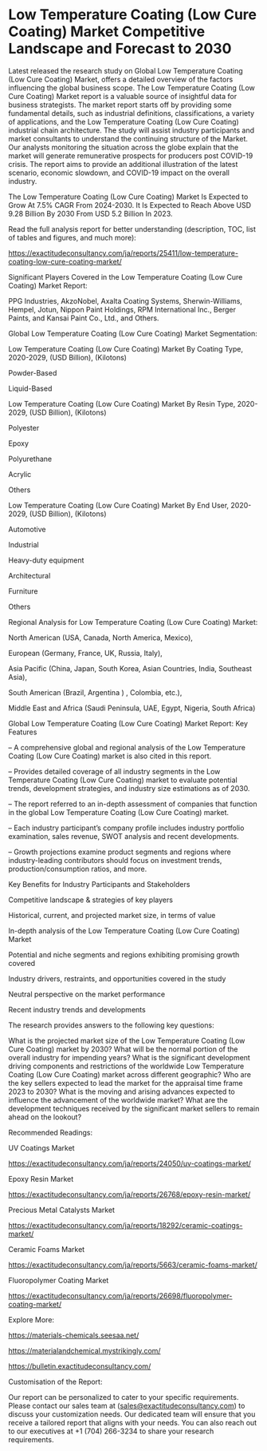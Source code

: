 # Low Temperature Coating (Low Cure Coating) Market Competitive Landscape and Forecast to 2030

Latest released the research study on Global Low Temperature Coating (Low Cure Coating) Market, offers a detailed overview of the factors influencing the global business scope. The Low Temperature Coating (Low Cure Coating) Market report is a valuable source of insightful data for business strategists. The market report starts off by providing some fundamental details, such as industrial definitions, classifications, a variety of applications, and the Low Temperature Coating (Low Cure Coating) industrial chain architecture. The study will assist industry participants and market consultants to understand the continuing structure of the Market. Our analysts monitoring the situation across the globe explain that the market will generate remunerative prospects for producers post COVID-19 crisis. The report aims to provide an additional illustration of the latest scenario, economic slowdown, and COVID-19 impact on the overall industry.

The Low Temperature Coating (Low Cure Coating) Market Is Expected to Grow At 7.5% CAGR From 2024-2030. It Is Expected to Reach Above USD 9.28 Billion By 2030 From USD 5.2 Billion In 2023.

Read the full analysis report for better understanding (description, TOC, list of tables and figures, and much more):

https://exactitudeconsultancy.com/ja/reports/25411/low-temperature-coating-low-cure-coating-market/

Significant Players Covered in the Low Temperature Coating (Low Cure Coating) Market Report:

PPG Industries, AkzoNobel, Axalta Coating Systems, Sherwin-Williams, Hempel, Jotun, Nippon Paint Holdings, RPM International Inc., Berger Paints, and Kansai Paint Co., Ltd., and Others.

Global Low Temperature Coating (Low Cure Coating) Market Segmentation:

Low Temperature Coating (Low Cure Coating) Market By Coating Type, 2020-2029, (USD Billion), (Kilotons)

Powder-Based

Liquid-Based

Low Temperature Coating (Low Cure Coating) Market By Resin Type, 2020-2029, (USD Billion), (Kilotons)

Polyester

Epoxy

Polyurethane

Acrylic

Others

Low Temperature Coating (Low Cure Coating) Market By End User, 2020-2029, (USD Billion), (Kilotons)

Automotive

Industrial

Heavy-duty equipment

Architectural

Furniture

Others

Regional Analysis for Low Temperature Coating (Low Cure Coating) Market:

North American (USA, Canada, North America, Mexico),

European (Germany, France, UK, Russia, Italy),

Asia Pacific (China, Japan, South Korea, Asian Countries, India, Southeast Asia),

South American (Brazil, Argentina ) , Colombia, etc.),

Middle East and Africa (Saudi Peninsula, UAE, Egypt, Nigeria, South Africa)

Global Low Temperature Coating (Low Cure Coating) Market Report: Key Features

– A comprehensive global and regional analysis of the Low Temperature Coating (Low Cure Coating) market is also cited in this report.

– Provides detailed coverage of all industry segments in the Low Temperature Coating (Low Cure Coating) market to evaluate potential trends, development strategies, and industry size estimations as of 2030.

– The report referred to an in-depth assessment of companies that function in the global Low Temperature Coating (Low Cure Coating) market.

– Each industry participant’s company profile includes industry portfolio examination, sales revenue, SWOT analysis and recent developments.

– Growth projections examine product segments and regions where industry-leading contributors should focus on investment trends, production/consumption ratios, and more.

Key Benefits for Industry Participants and Stakeholders

Competitive landscape & strategies of key players

Historical, current, and projected market size, in terms of value

In-depth analysis of the Low Temperature Coating (Low Cure Coating) Market

Potential and niche segments and regions exhibiting promising growth covered

Industry drivers, restraints, and opportunities covered in the study

Neutral perspective on the market performance

Recent industry trends and developments

The research provides answers to the following key questions:

What is the projected market size of the Low Temperature Coating (Low Cure Coating) market by 2030?
What will be the normal portion of the overall industry for impending years?
What is the significant development driving components and restrictions of the worldwide Low Temperature Coating (Low Cure Coating) market across different geographic?
Who are the key sellers expected to lead the market for the appraisal time frame 2023 to 2030?
What is the moving and arising advances expected to influence the advancement of the worldwide market?
What are the development techniques received by the significant market sellers to remain ahead on the lookout?

Recommended Readings:

UV Coatings Market

https://exactitudeconsultancy.com/ja/reports/24050/uv-coatings-market/

Epoxy Resin Market

https://exactitudeconsultancy.com/ja/reports/26768/epoxy-resin-market/

Precious Metal Catalysts Market

https://exactitudeconsultancy.com/ja/reports/18292/ceramic-coatings-market/

Ceramic Foams Market

https://exactitudeconsultancy.com/ja/reports/5663/ceramic-foams-market/

Fluoropolymer Coating Market

https://exactitudeconsultancy.com/ja/reports/26698/fluoropolymer-coating-market/

Explore More:

https://materials-chemicals.seesaa.net/

https://materialandchemical.mystrikingly.com/

https://bulletin.exactitudeconsultancy.com/

Customisation of the Report:

Our report can be personalized to cater to your specific requirements. Please contact our sales team at (sales@exactitudeconsultancy.com) to discuss your customization needs. Our dedicated team will ensure that you receive a tailored report that aligns with your needs. You can also reach out to our executives at +1 (704) 266-3234 to share your research requirements.
